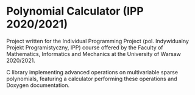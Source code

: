 # Polynomial Calculator (IPP 2020/2021)

Project written for the Individual Programming Project (pol. Indywidualny Projekt Programistyczny, IPP) course offered by the Faculty of Mathematics, Informatics and Mechanics at the University of Warsaw 2020/2021.

C library implementing advanced operations on multivariable sparse polynomials, featuring a calculator performing these operations and Doxygen documentation.
